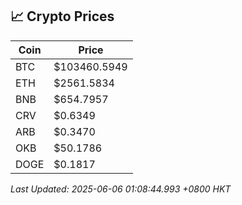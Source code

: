 ## 📈 Crypto Prices

| Coin | Price |
| ---- | ----- |
| BTC | $103460.5949 |
| ETH | $2561.5834 |
| BNB | $654.7957 |
| CRV | $0.6349 |
| ARB | $0.3470 |
| OKB | $50.1786 |
| DOGE | $0.1817 |

_Last Updated: 2025-06-06 01:08:44.993 +0800 HKT_